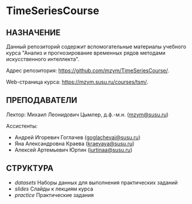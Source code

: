 # TimeSeriesCourse
 
## НАЗНАЧЕНИЕ

Данный репозиторий содержит вспомогательные материалы учебного курса "Анализ и прогнозирование временных рядов методами искусственного интеллекта".

Адрес репозитория: https://github.com/mzym/TimeSeriesCourse/.

Web-страница курса: https://mzym.susu.ru/courses/tsm/.

## ПРЕПОДАВАТЕЛИ

Лектор: Михаил Леонидович Цымлер, д.ф.-м.н. (mzym@susu.ru)

Ассистенты: 
* Андрей Игоревич Гоглачев (goglachevai@susu.ru)
* Яна Александровна Краева (kraevaya@susu.ru)
* Алексей Артемьевич Юртин (iurtinaa@susu.ru)

## СТРУКТУРА 

* _datasets_	Наборы данных для выполнения практических заданий
* _slides_	Слайды к лекциям курса
* _practice_	Практические задания
